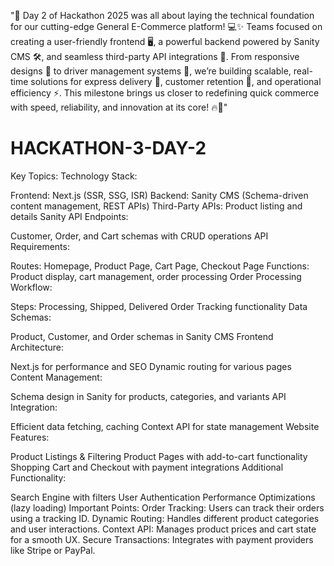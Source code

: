 "🚀 Day 2 of Hackathon 2025 was all about laying the technical foundation for our cutting-edge General E-Commerce platform! 💻✨ Teams focused on creating a user-friendly frontend 🖥️, a powerful backend powered by Sanity CMS 🛠️, and seamless third-party API integrations 🔗. From responsive designs 📱 to driver management systems 🚚, we’re building scalable, real-time solutions for express delivery 🚀, customer retention 🎯, and operational efficiency ⚡. This milestone brings us closer to redefining quick commerce with speed, reliability, and innovation at its core! 🔥🙌"

# HACKATHON-3-DAY-2

Key Topics:
Technology Stack:

Frontend: Next.js (SSR, SSG, ISR)
Backend: Sanity CMS (Schema-driven content management, REST APIs)
Third-Party APIs: Product listing and details
Sanity API Endpoints:

Customer, Order, and Cart schemas with CRUD operations
API Requirements:

Routes: Homepage, Product Page, Cart Page, Checkout Page
Functions: Product display, cart management, order processing
Order Processing Workflow:

Steps: Processing, Shipped, Delivered
Order Tracking functionality
Data Schemas:

Product, Customer, and Order schemas in Sanity CMS
Frontend Architecture:

Next.js for performance and SEO
Dynamic routing for various pages
Content Management:

Schema design in Sanity for products, categories, and variants
API Integration:

Efficient data fetching, caching
Context API for state management
Website Features:

Product Listings & Filtering
Product Pages with add-to-cart functionality
Shopping Cart and Checkout with payment integrations
Additional Functionality:

Search Engine with filters
User Authentication
Performance Optimizations (lazy loading)
Important Points:
Order Tracking: Users can track their orders using a tracking ID.
Dynamic Routing: Handles different product categories and user interactions.
Context API: Manages product prices and cart state for a smooth UX.
Secure Transactions: Integrates with payment providers like Stripe or PayPal.
